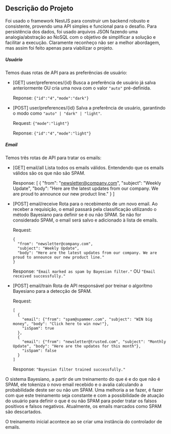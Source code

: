 ## Descrição do Projeto

Foi usado o framework NestJS para construir um backend robusto e consistente, provendo uma API simples e funcional para o desafio.
Para persistência dos dados, foi usado arquivos JSON fazendo uma analogia/abstração ao NoSQL com o objetivo de simplificar a solução e facilitar a execução. Claramente reconheço não ser a melhor abordagem, mas assim foi feito apenas para viabilizar o projeto.

##### Usuário
Temos duas rotas de API para as preferências de usuário:
- [GET] user/preferences/{id}
  Busca a preferência de usuário já salva anteriormente OU cria uma nova com o valor `"auto"` pré-definida.

  Reponse:
  `{"id":"4","mode":"dark"}`

- [POST] user/preferences/{id}
  Salva a preferência de usuário, garantindo o modo como `"auto" | "dark" | "light"`.

  Request:
  `{"mode":"light"}`

  Reponse:
  `{"id":"4","mode":"light"}`

##### Email
Temos três rotas de API para tratar os emails:
- [GET] email/all
  Lista todos os emails válidos. Entendendo que os emails válidos são os que não são SPAM.

  Response:
  [
    {
      "from": "newsletter@company.com",
      "subject": "Weekly Update",
      "body": "Here are the latest updates from our company. We are proud to announce our new product line."
    }
  ]

- [POST] email/receive
  Rota para o recebimento de um novo email. Ao receber a requisição, o email passará pela classificação utilizando o método Bayesiano para definir se é ou não SPAM. Se não for considerado SPAM, o email será salvo e adicionado à lista de emails.

  Request:
  ```
  {
    "from": "newsletter@company.com",
    "subject": "Weekly Update",
    "body": "Here are the latest updates from our company. We are proud to announce our new product line."
  }
  ```
  Response:
  `"Email marked as spam by Bayesian filter."`
  OU
  `"Email received successfully."`

- [POST] email/train
  Rota de API responsável por treinar o algorítmo Bayesiano para a detecção de SPAM.

  Request:
  ```
  [
    {
      "email": {"from": "spam@spammer.com", "subject": "WIN big money", "body": "Click here to win now!"},
      "isSpam": true
    },
    {
      "email": {"from": "newsletter@trusted.com", "subject": "Monthly Update", "body": "Here are the updates for this month"},
      "isSpam": false
    }
  ]
  ```
  Response:
  `"Bayesian filter trained successfully."`

O sistema Bayesiano, a partir de um treinamento do que é e do que não é SPAM, ele tokeniza o novo email recebido e o avalia calculando a probabilidade deste ser ou não um SPAM.
Uma melhoria a se fazer, é fazer com que este treinamento seja constante e com a possibilidade de atuação do usuário para definir o que é ou não SPAM para poder tratar os falsos positivos e falsos negativos.
Atualmente, os emails marcados como SPAM são descartados.

O treinamento inicial acontece ao se criar uma instância do controlador de emails.